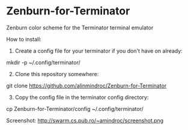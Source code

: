 Zenburn-for-Terminator
======================

Zenburn color scheme for the Terminator terminal emulator

How to install:

1. Create a config file for your terminator if you don't have on already:

mkdir -p ~/.config/terminator/

2. Clone this repository somewhere:

git clone https://github.com/alinmindroc/Zenburn-for-Terminator

3. Copy the config file in the terminator config directory:

cp Zenburn-for-Terminator/config ~/.config/terminator/


Screenshot:
http://swarm.cs.pub.ro/~amindroc/screenshot.png

